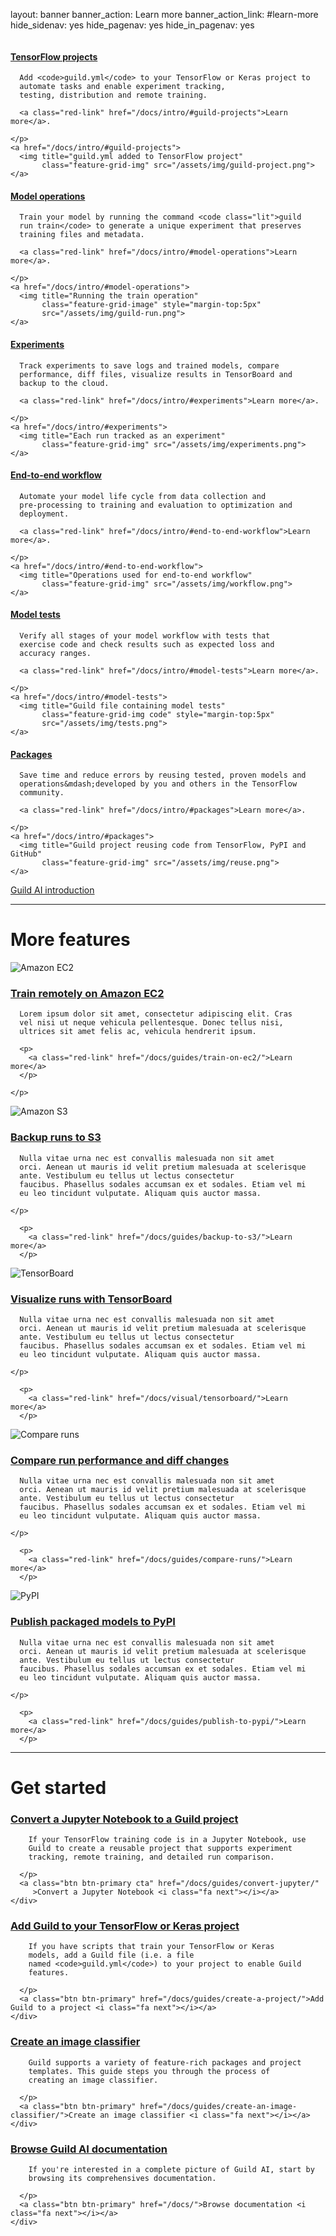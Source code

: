 layout: banner
banner_action: Learn more
banner_action_link: #learn-more
hide_sidenav: yes
hide_pagenav: yes
hide_in_pagenav: yes

<div id="learn-more" style="height:50px;margin-top:-50px"></div>

<div class="row match-height">
  <div class="col-md-4 col-sm-6 promo center">
    <h4><a href="/docs/intro/#projects">TensorFlow projects</a></h4>
    <p>

      Add <code>guild.yml</code> to your TensorFlow or Keras project to
      automate tasks and enable experiment tracking,
      testing, distribution and remote training.

      <a class="red-link" href="/docs/intro/#guild-projects">Learn more</a>.

    </p>
    <a href="/docs/intro/#guild-projects">
      <img title="guild.yml added to TensorFlow project"
           class="feature-grid-img" src="/assets/img/guild-project.png">
    </a>
  </div>

  <div class="col-md-4 col-sm-6 promo center">
    <h4><a href="/docs/intro/#model-operations">Model operations</a></h4>
    <p>

      Train your model by running the command <code class="lit">guild
      run train</code> to generate a unique experiment that preserves
      training files and metadata.

      <a class="red-link" href="/docs/intro/#model-operations">Learn more</a>.

    </p>
    <a href="/docs/intro/#model-operations">
      <img title="Running the train operation"
           class="feature-grid-image" style="margin-top:5px"
           src="/assets/img/guild-run.png">
    </a>
  </div>

  <div class="col-md-4 col-sm-6 promo center">
    <h4><a href="/docs/intro/#experiments">Experiments</a></h4>
    <p>

      Track experiments to save logs and trained models, compare
      performance, diff files, visualize results in TensorBoard and
      backup to the cloud.

      <a class="red-link" href="/docs/intro/#experiments">Learn more</a>.

    </p>
    <a href="/docs/intro/#experiments">
      <img title="Each run tracked as an experiment"
           class="feature-grid-img" src="/assets/img/experiments.png">
    </a>
  </div>

  <div class="col-md-4 col-sm-6 promo center">
    <h4><a href="/docs/intro/#end-to-end-workflow">End-to-end workflow</a></h4>
    <p>

      Automate your model life cycle from data collection and
      pre-processing to training and evaluation to optimization and
      deployment.

      <a class="red-link" href="/docs/intro/#end-to-end-workflow">Learn more</a>.

    </p>
    <a href="/docs/intro/#end-to-end-workflow">
      <img title="Operations used for end-to-end workflow"
           class="feature-grid-img" src="/assets/img/workflow.png">
    </a>
  </div>

  <div class="col-md-4 col-sm-6 promo center">
    <h4><a href="/docs/intro/#model-tests">Model tests</a></h4>
    <p>

      Verify all stages of your model workflow with tests that
      exercise code and check results such as expected loss and
      accuracy ranges.

      <a class="red-link" href="/docs/intro/#model-tests">Learn more</a>.

    </p>
    <a href="/docs/intro/#model-tests">
      <img title="Guild file containing model tests"
           class="feature-grid-img code" style="margin-top:5px"
           src="/assets/img/tests.png">
    </a>
  </div>

  <div class="col-md-4 col-sm-6 promo center">
    <h4><a href="/docs/intro/#packages">Packages</a></h4>
    <p>

      Save time and reduce errors by reusing tested, proven models and
      operations&mdash;developed by you and others in the TensorFlow
      community.

      <a class="red-link" href="/docs/intro/#packages">Learn more</a>.

    </p>
    <a href="/docs/intro/#packages">
      <img title="Guild project reusing code from TensorFlow, PyPI and GitHub"
           class="feature-grid-img" src="/assets/img/reuse.png">
    </a>
  </div>
</div>

<div class="row">
  <div class="col-xs-12 text-center">
    <a class="btn btn-primary btn-lg" href="/docs/intro/">Guild AI introduction <i class="fa next"></i></a>
  </div>
</div>

---

# More features

<div class="row feature">
  <div class="img img-smaller col hidden-xs col-sm-2">
    <img title="Amazon EC2" src="/assets/img/ec2.png">
  </div>
  <div class="body col col-xs-12 col-sm-10">
    <h3><a href="/docs/guides/train-on-ec2/">Train remotely on Amazon EC2</a></h3>
    <p>

      Lorem ipsum dolor sit amet, consectetur adipiscing elit. Cras
      vel nisi ut neque vehicula pellentesque. Donec tellus nisi,
      ultrices sit amet felis ac, vehicula hendrerit ipsum.

      <p>
        <a class="red-link" href="/docs/guides/train-on-ec2/">Learn more</a>
      </p>

    </p>
  </div>
</div>

<div class="row feature">
  <div class="img img-smaller col hidden-xs col-sm-2">
    <img title="Amazon S3" src="/assets/img/s3.png">
  </div>
  <div class="body col col-xs-12 col-sm-10">
    <h3><a href="/docs/guides/backup-to-s3/">Backup runs to S3</a></h3>
    <p>

      Nulla vitae urna nec est convallis malesuada non sit amet
      orci. Aenean ut mauris id velit pretium malesuada at scelerisque
      ante. Vestibulum eu tellus ut lectus consectetur
      faucibus. Phasellus sodales accumsan ex et sodales. Etiam vel mi
      eu leo tincidunt vulputate. Aliquam quis auctor massa.

    </p>

      <p>
        <a class="red-link" href="/docs/guides/backup-to-s3/">Learn more</a>
      </p>
  </div>
</div>

<div class="row feature">
  <div class="img img-bigger col hidden-xs col-sm-2">
    <img title="TensorBoard" src="/assets/img/tb-feature.png">
  </div>
  <div class="body col col-xs-12 col-sm-10">
    <h3><a href="/docs/visual/tensorboard/">Visualize runs with TensorBoard</a></h3>
    <p>

      Nulla vitae urna nec est convallis malesuada non sit amet
      orci. Aenean ut mauris id velit pretium malesuada at scelerisque
      ante. Vestibulum eu tellus ut lectus consectetur
      faucibus. Phasellus sodales accumsan ex et sodales. Etiam vel mi
      eu leo tincidunt vulputate. Aliquam quis auctor massa.

    </p>

      <p>
        <a class="red-link" href="/docs/visual/tensorboard/">Learn more</a>
      </p>
  </div>
</div>

<div class="row feature">
  <div class="img img-smaller col hidden-xs col-sm-2">
    <img title="Compare runs" src="/assets/img/compare-feature.png">
  </div>
  <div class="body col col-xs-12 col-sm-10">
    <h3><a href="/docs/guides/compare-runs/">Compare run performance and diff changes</a></h3>
    <p>

      Nulla vitae urna nec est convallis malesuada non sit amet
      orci. Aenean ut mauris id velit pretium malesuada at scelerisque
      ante. Vestibulum eu tellus ut lectus consectetur
      faucibus. Phasellus sodales accumsan ex et sodales. Etiam vel mi
      eu leo tincidunt vulputate. Aliquam quis auctor massa.

    </p>

      <p>
        <a class="red-link" href="/docs/guides/compare-runs/">Learn more</a>
      </p>
  </div>
</div>

<div class="row feature">
  <div class="img col hidden-xs col-sm-2">
    <img title="PyPI" src="/assets/img/pypi-feature.jpg">
  </div>
  <div class="body col col-xs-12 col-sm-10">
    <h3><a href="/docs/guides/publish-to-pypi/">Publish packaged models to PyPI</a></h3>
    <p>

      Nulla vitae urna nec est convallis malesuada non sit amet
      orci. Aenean ut mauris id velit pretium malesuada at scelerisque
      ante. Vestibulum eu tellus ut lectus consectetur
      faucibus. Phasellus sodales accumsan ex et sodales. Etiam vel mi
      eu leo tincidunt vulputate. Aliquam quis auctor massa.

    </p>

      <p>
        <a class="red-link" href="/docs/guides/publish-to-pypi/">Learn more</a>
      </p>
  </div>
</div>

---

# Get started

<div class="row match-height" style="margin-bottom:40px">
  <div class="col col-md-6">
    <div class="promo left">
      <h3><a href="/docs/guides/convert-jupyter">Convert a Jupyter Notebook to a Guild project</a></h3>
      <p class="expand">

        If your TensorFlow training code is in a Jupyter Notebook, use
        Guild to create a reusable project that supports experiment
        tracking, remote training, and detailed run comparison.

      </p>
      <a class="btn btn-primary cta" href="/docs/guides/convert-jupyter/"
         >Convert a Jupyter Notebook <i class="fa next"></i></a>
    </div>
  </div>

  <div class="col col-md-6">
    <div class="promo left">
      <h3><a href="/docs/guides/create-a-project/">Add Guild to your TensorFlow or Keras project</a></h3>
      <p class="expand">

        If you have scripts that train your TensorFlow or Keras
        models, add a Guild file (i.e. a file
        named <code>guild.yml</code>) to your project to enable Guild
        features.

      </p>
      <a class="btn btn-primary" href="/docs/guides/create-a-project/">Add Guild to a project <i class="fa next"></i></a>
    </div>
  </div>

  <div class="col col-md-6">
    <div class="promo left">
      <h3><a href="/docs/guides/create-an-image-classifier/">Create an image classifier</a></h3>
      <p class="expand">

        Guild supports a variety of feature-rich packages and project
        templates. This guide steps you through the process of
        creating an image classifier.

      </p>
      <a class="btn btn-primary" href="/docs/guides/create-an-image-classifier/">Create an image classifier <i class="fa next"></i></a>
    </div>
  </div>

  <div class="col col-md-6">
    <div class="promo left">
      <h3><a href="/docs/">Browse Guild AI documentation</a></h3>
      <p class="expand">

        If you're interested in a complete picture of Guild AI, start by
        browsing its comprehensives documentation.

      </p>
      <a class="btn btn-primary" href="/docs/">Browse documentation <i class="fa next"></i></a>
    </div>
  </div>
</div>
